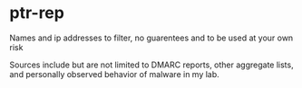 # ptr-rep
Names and ip addresses to filter, no guarentees and to be used at your own risk

Sources include but are not limited to DMARC reports, other aggregate lists, and personally observed behavior of malware in my lab. 
